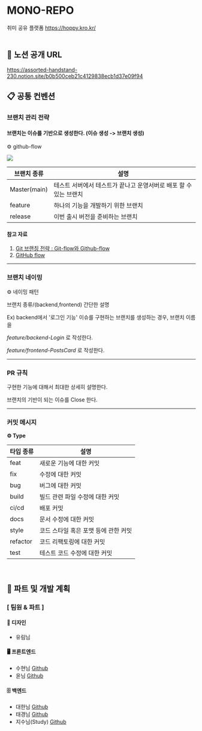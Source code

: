 # MONO-REPO
취미 공유 플랫폼 https://hoppy.kro.kr/
<br><br>

## 👀 노션 공개 URL
https://assorted-handstand-230.notion.site/b0b500ceb21c4129838ecb1d37e09f94
<br>

## 📋 공통 컨벤션
### 브랜치 관리 전략
#### 브랜치는 이슈를 기반으로 생성한다. (이슈 생성 -> 브랜치 생성)
⚙️ github-flow

![](https://lh3.googleusercontent.com/h5H7FB2-aBPVThE4ZlZt919Fl9CstlD17NlJoODMKOlMEHmEV0encsCR2KmJ4yc6JwMsqoyv7u3jWVtW17Q3EqcHzPxUya85fRwRjgDlL2BapLtarQiu-SnjpUjyC2weng-PAXwx)

| 브랜치 종류  | 설명                                                         |
| ------------ | ------------------------------------------------------------ |
| Master(main) | 테스트 서버에서 테스트가 끝나고 운영서버로 배포 할 수 있는 브랜치 |
| feature      | 하나의 기능을 개발하기 위한 브랜치                           |
| release | 이번 출시 버전을 준비하는 브랜치             |

#### 참고 자료
1. [Git 브랜칭 전략 : Git-flow와 Github-flow](https://hellowoori.tistory.com/56)
2. [GitHub flow](https://docs.github.com/en/get-started/quickstart/github-flow)

---

### 브랜치 네이밍
⚙️ 네이밍 패턴

브랜치 종류/(backend,frontend) 간단한 설명

Ex) backend에서 '로그인 기능' 이슈를 구현하는 브랜치를 생성하는 경우, 브랜치 이름을

*feature/backend-Login* 로 작성한다.

*feature/frontend-PostsCard* 로 작성한다.

---

### PR 규칙
구현한 기능에 대해서 최대한 상세히 설명한다.

브랜치의 기반이 되는 이슈를 Close 한다.

---

### 커밋 메시지

**⚙️ Type**

| 타입 종류 | 설명                                 |
| --------- | ------------------------------------ |
| feat      | 새로운 기능에 대한 커밋              |
| fix       | 수정에 대한 커밋                     |
| bug       | 버그에 대한 커밋                     |
| build     | 빌드 관련 파일 수정에 대한 커밋      |
| ci/cd     | 배포 커밋                            |
| docs      | 문서 수정에 대한 커밋                |
| style     | 코드 스타일 혹은 포맷 등에 관한 커밋 |
| refactor  | 코드 리팩토링에 대한 커밋            |
| test      | 테스트 코드 수정에 대한 커밋         |

<br>

## 👥 파트 및 개발 계획
### [ 팀원 & 파트 ]
#### 🎨 디자인
- 유림님
#### 🖥️ 프론트엔드
- 수현님 [Github](https://github.com/suhyeon0111)
- 윤님 [Github](https://github.com/yoona-J)
#### 🗄️ 백엔드
- 대한님 [Github](https://github.com/Choidaehankr)
- 태경님 [Github](https://github.com/seaworld0125)
- 지수님(Study) [Github](https://github.com/ezwater4528)
